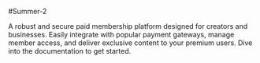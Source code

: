 #Summer-2

A robust and secure paid membership platform designed for creators and businesses. Easily integrate with popular payment gateways, manage member access, and deliver exclusive content to your premium users. Dive into the documentation to get started.
